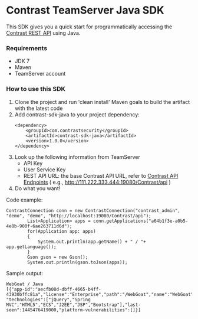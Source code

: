 # Contrast TeamServer Java SDK
This SDK gives you a quick start for programmatically accessing the [Contrast REST API](https://docs.contrastsecurity.com/dev_api1.html) using Java.

### Requirements
* JDK 7
* Maven
* TeamServer account
    
### How to use this SDK
1. Clone the project and run 'clean install' Maven goals to build the artifact with the latest code
2. Add contrast-sdk-java to your project dependency:
    ```
    <dependency>
        <groupId>com.contrastsecurity</groupId>
        <artifactId>contrast-sdk-java</artifactId>
        <version>1.0.0</version>
    </dependency>
    ```
3. Look up the following information from TeamServer
    * API Key
    * User Service Key
    * REST API URL: the base Contrast API URL, refer to [Contrast API Endpoints]( https://support.contrastsecurity.com/entries/24184040-API-Endpoints) ( e.g., http://111.222.333.444:19080/Contrast/api )
4. Do what you want!

Code example:
```
ContrastConnection conn = new ContrastConnection("contrast_admin", "demo", "demo", "http://localhost:19080/Contrast/api");
		List<Application> apps = conn.getApplications("a64b1f3e-a0b5-4e8b-900f-6ae263711d6d");
		for(Application app: apps)
		{
			System.out.println(app.getName() + " / "+ app.getLanguage());
		}
		Gson gson = new Gson();
		System.out.println(gson.toJson(apps));
```

Sample output:
```
WebGoat / Java
[{"app-id":"aecfb08d-dbff-4665-b4ff-43930bffc81a","license":"Enterprise","path":"/WebGoat","name":"WebGoat","views":64,"language":"Java",
"technologies":["jQuery","Spring MVC","HTML5","ECS","J2EE","JSP","Bootstrap"],"last-seen":1445476419000,"platform-vulnerabilities":[]}]
```